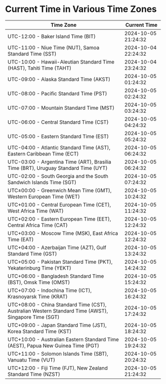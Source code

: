 # Current Time in Various Time Zones

| Time Zone | Current Time |
|-----------|--------------|
| UTC-12:00 - Baker Island Time (BIT) | 2024-10-05 21:24:32 |
| UTC-11:00 - Niue Time (NUT), Samoa Standard Time (SST) | 2024-10-04 22:24:32 |
| UTC-10:00 - Hawaii-Aleutian Standard Time (HAST), Tahiti Time (TAHT) | 2024-10-04 23:24:32 |
| UTC-09:00 - Alaska Standard Time (AKST) | 2024-10-05 01:24:32 |
| UTC-08:00 - Pacific Standard Time (PST) | 2024-10-05 02:24:32 |
| UTC-07:00 - Mountain Standard Time (MST) | 2024-10-05 03:24:32 |
| UTC-06:00 - Central Standard Time (CST) | 2024-10-05 04:24:32 |
| UTC-05:00 - Eastern Standard Time (EST) | 2024-10-05 05:24:32 |
| UTC-04:00 - Atlantic Standard Time (AST), Eastern Caribbean Time (ECT) | 2024-10-05 06:24:32 |
| UTC-03:00 - Argentina Time (ART), Brasília Time (BRT), Uruguay Standard Time (UYT) | 2024-10-05 06:24:32 |
| UTC-02:00 - South Georgia and the South Sandwich Islands Time (SGT) | 2024-10-05 07:24:32 |
| UTC±00:00 - Greenwich Mean Time (GMT), Western European Time (WET) | 2024-10-05 10:24:32 |
| UTC+01:00 - Central European Time (CET), West Africa Time (WAT) | 2024-10-05 11:24:32 |
| UTC+02:00 - Eastern European Time (EET), Central Africa Time (CAT) | 2024-10-05 12:24:32 |
| UTC+03:00 - Moscow Time (MSK), East Africa Time (EAT) | 2024-10-05 12:24:32 |
| UTC+04:00 - Azerbaijan Time (AZT), Gulf Standard Time (GST) | 2024-10-05 13:24:32 |
| UTC+05:00 - Pakistan Standard Time (PKT), Yekaterinburg Time (YEKT) | 2024-10-05 14:24:32 |
| UTC+06:00 - Bangladesh Standard Time (BST), Omsk Time (OMST) | 2024-10-05 15:24:32 |
| UTC+07:00 - Indochina Time (ICT), Krasnoyarsk Time (KRAT) | 2024-10-05 16:24:32 |
| UTC+08:00 - China Standard Time (CST), Australian Western Standard Time (AWST), Singapore Time (SGT) | 2024-10-05 17:24:32 |
| UTC+09:00 - Japan Standard Time (JST), Korea Standard Time (KST) | 2024-10-05 18:24:32 |
| UTC+10:00 - Australian Eastern Standard Time (AEST), Papua New Guinea Time (PGT) | 2024-10-05 19:24:32 |
| UTC+11:00 - Solomon Islands Time (SBT), Vanuatu Time (VUT) | 2024-10-05 20:24:32 |
| UTC+12:00 - Fiji Time (FJT), New Zealand Standard Time (NZST) | 2024-10-05 21:24:32 |
